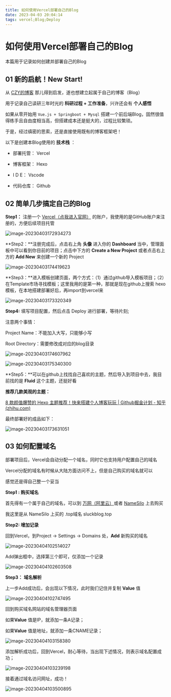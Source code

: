 ```yaml
---
title: 如何使用Vercel部署自己的Blog
date: 2023-04-03 20:04:14
tags: vercel;Blog;Deploy 
---
```


# 如何使用Vercel部署自己的Blog

本篇用于记录如何创建并部署自己的Blog



## 01 新的启航！New Start!

从 [CZY的博客](https://tech.jasonczc.cn/2022/guide/guide-use-vercel-and-hexo-to-build-freeblog/) 那儿得到启发，遂也想建立起属于自己的博客（Blog）

用于记录自己读研三年时光的 **科研过程 + 工作准备**，兴许还会有 **个人感悟** 

如果从零开始用 `Vue.js + Springboot + Mysql`  搭建一个前后端Blog，固然很值得练手且自由度相当高，但搭建成本还是挺大的，过程比较繁琐。

于是，经过缜密的思索，还是直接使用既有的博客框架吧！



以下是创建本Blog使用的 **技术栈** ：

- 部署托管： Vercel

- 博客框架： Hexo

- I     D    E： Vscode

- 代码仓库： Github



## 02 简单几步搞定自己的Blog

**Step1：** 注册一个 [Vercel（点我进入官网）](https://vercel.com) 的账户，我使用的是GitHub账户来注册的，方便后续项目托管

![image-20230403172934273](image-20230403172934273.png)

**Step2：**注册完成后，点击右上角 **头像**  进入你的  **Dashboard** 当中，管理面板中可以看到你目前的项目；点击中下方的 **Create a New Project** 或者点击右上方的 **Add New** 来创建一个新的 Project

![image-20230403174419623](image-20230403174419623.png)



**Step3：**进入模板创建页面，两个方式：（1）通过github导入模板项目；（2）在Template市场寻找模板；这里我用的是第一种，那就是现在github上搜索 hexo 模板，在本地搭建部署好后，再import到vercel来

![image-20230403173320349](image-20230403173320349.png)

**Step4:**  填写项目配置，然后点击 Deploy 进行部署，等待片刻;

注意两个事情：

Project Name：不能加入大写，只能够小写

Root Directory：需要修改成对应的blog目录

![image-20230403174607962](image-20230403174607962.png)

![image-20230403175340300](image-20230403175340300.png)

**Step5：**可以在github上找找自己喜欢的主题，然后导入到项目中去，我目前找的是 **Fluid** 这个主题，还挺好看

**推荐几款美观的主题：**

[8 款颜值爆赞的 Hexo 主题推荐！快来搭建个人博客玩玩 | Github掘金计划 - 知乎 (zhihu.com)](https://zhuanlan.zhihu.com/p/491537945)



最终部署好的成品如下：

![image-20230403173631051](image-20230403173631051.png)



## 03 如何配置域名

部署项目后，Vercel会自动分配一个域名，同时它也支持用户配置自己的域名

Vercel分配的域名有时候从大陆方面访问不上，但是自己购买的域名就可以

感觉还是得自己整一个妥当



**Step1 : 购买域名**

首先得有一个属于自己的域名，可以到 [万网（阿里云）](https://wanwang.aliyun.com/?utm_content=se_1008775275)或者 [NameSilo](https://www.namesilo.com/) 上去购买

我这里是从 NameSilo 上买的 .top域名 sluckblog.top



**Step2: 增加记录**

回到Vercel，到Project -> Settings -> Domains 处，**Add** 新购买的域名

![image-20230404102514027](image-20230404102514027.png)

Add弹出框中，选择第三个即可，仅添加一个记录

![image-20230404102603508](image-20230404102603508.png)



**Step3： 域名解析**

上一步Add成功后，会出现以下情况，此时我们记住并复制 **Value** 值

![image-20230404102747495](image-20230404102747495.png)

回到购买域名网站的域名管理器页面

如果**Value** 值是IP，就添加一条A记录；

如果**Value** 值是地址，就添加一条CNAME记录；

![image-20230404103158380](image-20230404103158380.png)

添加解析成功后，回到Vercel，耐心等待，当出现下述情况，则表示域名配置成功；

![image-20230404103239198](image-20230404103239198.png)

接着通过域名访问网址，成功！

![image-20230404103500895](image-20230404103500895.png)